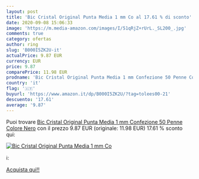 ```yaml
---
layout: post
title: 'Bic Cristal Original Punta Media 1 mm Co al 17.61 % di sconto'
date: 2020-09-08 15:06:33
image: 'https://m.media-amazon.com/images/I/51qRjZ+rUrL._SL200_.jpg'
comments: true
category: ofertas
author: ring
slug: 'B000I5ZK2U-it'
actualPrice: 9.87 EUR
currency: EUR
price: 9.87
comparePrice: 11.98 EUR
prodname: 'Bic Cristal Original Punta Media 1 mm Confezione 50 Penne Colore Nero'
country: 'it'
flag: '🇮🇹'
buyurl: 'https://www.amazon.it/dp/B000I5ZK2U/?tag=tolees00-21'
descuento: '17.61'
average: '9.87'
---
```


Puoi trovare [Bic Cristal Original Punta Media 1 mm Confezione 50 Penne Colore Nero](https://www.amazon.it/dp/B000I5ZK2U/?tag=tolees00-21) con il prezzo 9.87 EUR (originale: 11.98 EUR) 17.61 % sconto qui:

[![Bic Cristal Original Punta Media 1 mm Co](https://m.media-amazon.com/images/I/51qRjZ+rUrL._SL200_.jpg)](https://www.amazon.it/dp/B000I5ZK2U/?tag=tolees00-21)

ℹ️:


[Acquista qui!!](https://www.amazon.it/dp/B000I5ZK2U/?tag=tolees00-21)

